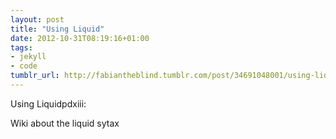 ```yaml
---
layout: post
title: "Using Liquid"
date: 2012-10-31T08:19:16+01:00
tags:
- jekyll
- code
tumblr_url: http://fabiantheblind.tumblr.com/post/34691048001/using-liquid
---
```

Using Liquidpdxiii:

Wiki about the liquid sytax
